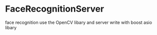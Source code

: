 FaceRecognitionServer
=====================

face recognition use the OpenCV libary and server write with boost asio libary